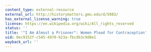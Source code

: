 ```yaml
---
content_type: external-resource
external_url: http://historymatters.gmu.edu/d/5083/
has_external_license_warning: true
license: https://en.wikipedia.org/wiki/All_rights_reserved
status: ''
title: '"I Am Almost a Prisoner": Women Plead for Contraception'
uid: 0ec9152f-c545-4970-923a-fbcdb3c9d8e1
wayback_url: ''
---
```

